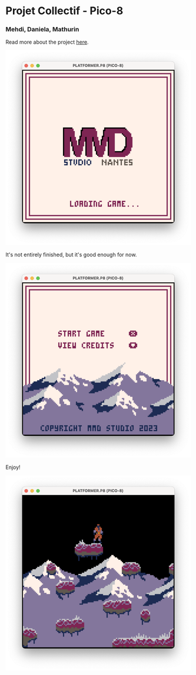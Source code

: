 # Projet Collectif - Pico-8
### Mehdi, Daniela, Mathurin

Read more about the project [here](https://www.mathurinsekine.fr/en/projects/pico8).

<p align="center">
  <img src='./images/loading screen.png' width=550>
</p>

It's not entirely finished, but it's good enough for now. 

<p align="center">
  <img src='./images/menu.png' width=550>
</p>

Enjoy!

<p align="center">
  <img src='./images/game.png' width=550>
</p>
